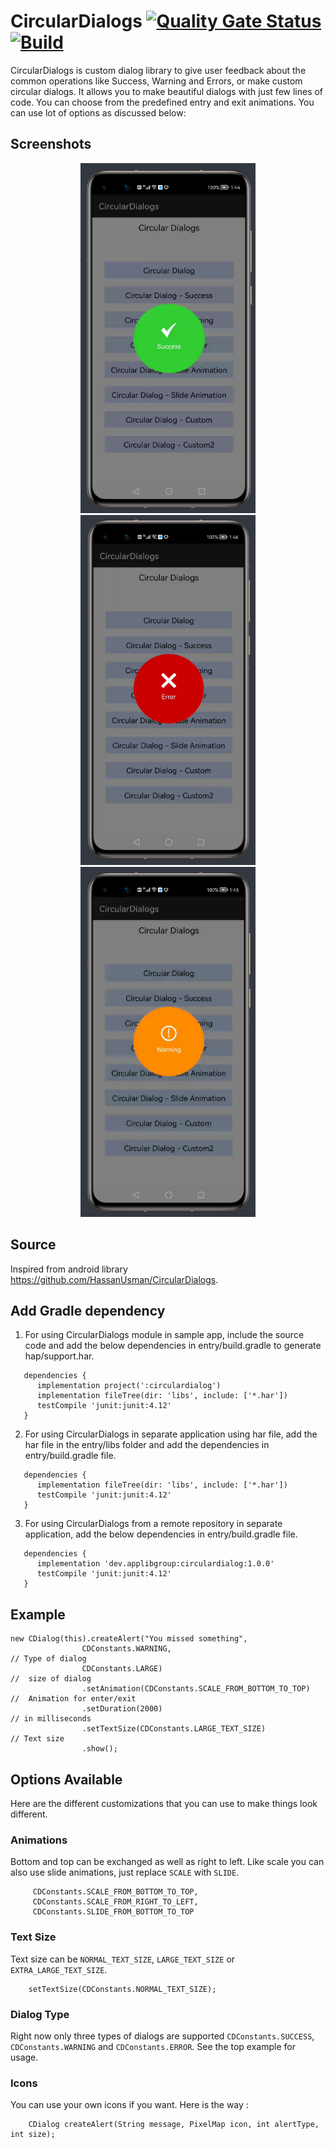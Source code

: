 # CircularDialogs [![Quality Gate Status](https://sonarcloud.io/api/project_badges/measure?project=applibgroup_CircularDialogs&metric=alert_status)](https://sonarcloud.io/dashboard?id=applibgroup_CircularDialogs) [![Build](https://github.com/applibgroup/CircularDialogs/actions/workflows/main.yml/badge.svg)](https://github.com/applibgroup/CircularDialogs/actions/workflows/main.yml)

CircularDialogs is custom dialog library to give user feedback about the common operations like Success, Warning and Errors, or make custom circular dialogs. It allows you to make beautiful dialogs with just few lines of code. You can choose from the predefined entry and exit animations. You can use lot of options as discussed below:

## Screenshots

<p align="center">
<img src="Screenshot_success.png" width="280" height="560" title="success">
<img src="Screenshot_error.png" width="280" height="560" title="error">
<img src="Screenshot_warning.png" width="280" height="560" title="warning">
</p>

## Source

Inspired from android library <https://github.com/HassanUsman/CircularDialogs>.

## Add Gradle dependency

1. For using CircularDialogs module in sample app, include the source code and add the below dependencies in entry/build.gradle to generate hap/support.har.

```
   dependencies {
      implementation project(':circulardialog')
      implementation fileTree(dir: 'libs', include: ['*.har'])
      testCompile 'junit:junit:4.12'
   }
```

2. For using CircularDialogs in separate application using har file, add the har file in the entry/libs folder and add the dependencies in entry/build.gradle file.

```
   dependencies {
      implementation fileTree(dir: 'libs', include: ['*.har'])
      testCompile 'junit:junit:4.12'
   }
```

3. For using CircularDialogs from a remote repository in separate application, add the below dependencies in entry/build.gradle file.

```
   dependencies {
      implementation 'dev.applibgroup:circulardialog:1.0.0'
      testCompile 'junit:junit:4.12'
   }
```

## Example

```
new CDialog(this).createAlert("You missed something",
                CDConstants.WARNING,                                    // Type of dialog
                CDConstants.LARGE)                                      //  size of dialog
                .setAnimation(CDConstants.SCALE_FROM_BOTTOM_TO_TOP)     //  Animation for enter/exit  
                .setDuration(2000)                                      // in milliseconds
                .setTextSize(CDConstants.LARGE_TEXT_SIZE)               // Text size
                .show();
```

## Options Available

Here are the different customizations that you can use to make things look different.

### Animations

Bottom and top can be exchanged as well as right to left.
Like scale you can also use slide animations, just replace `SCALE` with `SLIDE`.

```
     CDConstants.SCALE_FROM_BOTTOM_TO_TOP, 
     CDConstants.SCALE_FROM_RIGHT_TO_LEFT, 
     CDConstants.SLIDE_FROM_BOTTOM_TO_TOP
```

### Text Size

Text size can be `NORMAL_TEXT_SIZE`, `LARGE_TEXT_SIZE` or `EXTRA_LARGE_TEXT_SIZE`.

```
    setTextSize(CDConstants.NORMAL_TEXT_SIZE);
```

### Dialog Type

Right now only three types of dialogs are supported `CDConstants.SUCCESS`, `CDConstants.WARNING` and `CDConstants.ERROR`. See the top example for usage.

### Icons

You can use your own icons if you want. Here is the way :

```
    CDialog createAlert(String message, PixelMap icon, int alertType, int size); 
```
